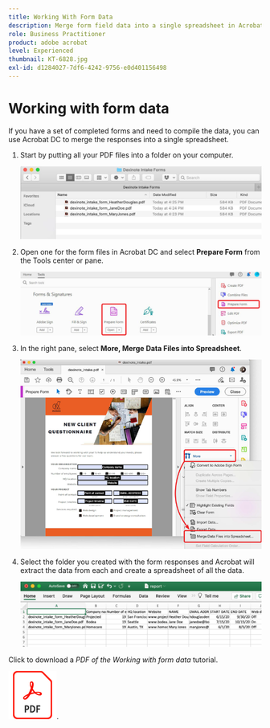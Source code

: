 ```yaml
---
title: Working With Form Data
description: Merge form field data into a single spreadsheet in Acrobat DC
role: Business Practitioner
product: adobe acrobat
level: Experienced
thumbnail: KT-6828.jpg
exl-id: d1284027-7df6-4242-9756-e0d401156498
---
```

# Working with form data

If you have a set of completed forms and need to compile the data, you can use Acrobat DC to merge the responses into a single spreadsheet.

1. Start by putting all your PDF files into a folder on your computer.

    ![Form Data Step 1](../assets/FormData_1.png)

1. Open one for the form files in Acrobat DC and select **Prepare Form** from the Tools center or pane.

    ![Form Data Step 2](../assets/FormData_2.png)

1. In the right pane, select **More, Merge Data Files into Spreadsheet**.

    ![Form Data Step 3](../assets/FormData_3.png)

1. Select the folder you created with the form responses and Acrobat will extract the data from each and create a spreadsheet of all the data.

    ![Form Data Step 4](../assets/FormData_4.png)

Click to download a *PDF of the Working with form data* tutorial.

[![Download Working with form data tutorial](../assets/acrobat_PDF_96.png)](../assets/AcrobatDCFormData.pdf).
